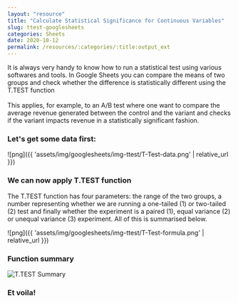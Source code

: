```yaml
---
layout: "resource"
title: "Calculate Statistical Significance for Continuous Variables"
slug: ttest-googlesheets
categories: Sheets
date: 2020-10-12
permalink: /resources/:categories/:title:output_ext
---
```


It is always very handy to know how to run a statistical test using various softwares and tools. In Google Sheets you can compare the means of two groups and check whether the difference is statistically different using the T.TEST function <br/><br/>
This applies, for example, to an A/B test where one want to compare the average revenue generated between the control and the variant and checks if the variant impacts revenue in a statistically significant fashion.

### Let's get some data first:

![png]({{ 'assets/img/googlesheets/img-ttest/T-Test-data.png' | relative_url }})

### We can now apply T.TEST function
The T.TEST function has four parameters: the range of the two groups, a number representing whether we are running a one-tailed (1) or two-tailed (2) test and finally whether the experiment is a paired (1), equal variance (2) or unequal variance (3) experiment. All of this is summarised below.

![png]({{ 'assets/img/googlesheets/img-ttest/T-Test-formula.png' | relative_url }})

### Function summary

<picture>
	<source media="(min-width: 840px)" srcset="{{ 'assets/img/googlesheets/img-ttest/T-Test-summary-card-desktop.png' | relative_url }}">
	<source media="(max-width: 840px)" srcset="{{ 'assets/img/googlesheets/img-ttest/T-Test-summary-card-mobile.png' | relative_url }}">
	<img src="{{ 'assets/img/googlesheets/img-ttest/T-Test-summary-card-mobile.png' | relative_url }}" alt="T.TEST Summary"/>
</picture>

### Et voila!